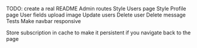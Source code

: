 TODO:
create a real README
Admin routes
Style Users page
Style Profile page
User fields
upload image
Update users
Delete user
Delete message
Tests
Make navbar responsive

Store subscription in cache to make it persistent if you navigate back to the page
